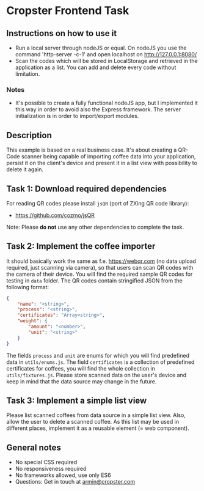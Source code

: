 



# Cropster Frontend Task


## Instructions on how to use it

- Run a local server through nodeJS or equal. On nodeJS you use the command 'http-server -c-1' and open localhost on http://127.0.0.1:8080/
- Scan the codes which will be stored in LocalStorage and retrieved in the application as a list. You can add and delete every code without limitation.

### Notes

- It's possible to create a fully functional nodeJS app, but I implemented it this way in order to avoid also the Express framework. The server initialization is in order to import/export modules.

## Description

This example is based on a real business case. It's about creating a QR-Code scanner being capable of importing coffee data into your application, persist it on the client's device and present it in a list view with possibility to delete it again.

## Task 1: Download required dependencies

For reading QR codes please install `jsQR` (port of ZXing QR code library):

- https://github.com/cozmo/jsQR

Note: Please **do not** use any other dependencies to complete the task.

## Task 2: Implement the coffee importer

It should basically work the same as f.e. https://webqr.com (no data upload required, just scanning via camera), so that users can scan QR codes with the camera of their device. You will find the required sample QR codes for testing in `data` folder. The QR codes contain stringified JSON from the following format:

```json
{
    "name": "<string>",
    "process": "<string>",
    "certificates": "Array<string>",
    "weight": {
        "amount": "<number>",
        "unit": "<string>"
    }
}
```

The fields `process` and `unit` are enums for which you will find predefined data in `utils/enums.js`. The field `certificates` is a collection of predefined certificates for coffees, you will find the whole collection in `utils/fixtures.js`. Please store scanned data on the user's device and keep in mind that the data source may change in the future.

## Task 3: Implement a simple list view

Please list scanned coffees from data source in a simple list view. Also, allow the user to delete a scanned coffee. As this list may be used in different places, implement it as a reusable element (= web component).

## General notes

- No special CSS required
- No responsiveness required
- No frameworks allowed, use only ES6
- Questions: Get in touch at armin@cropster.com